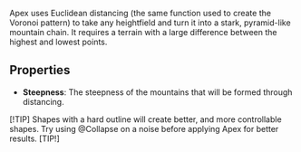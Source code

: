 Apex uses Euclidean distancing (the same function used to create the Voronoi pattern) to take any heightfield and turn it into a stark, pyramid-like mountain chain. It requires a terrain with a large difference between the highest and lowest points.

## Properties

- **Steepness**: The steepness of the mountains that will be formed through distancing.

[!TIP]
Shapes with a hard outline will create better, and more controllable shapes. Try using @Collapse on a noise before applying Apex for better results.
[TIP!]

